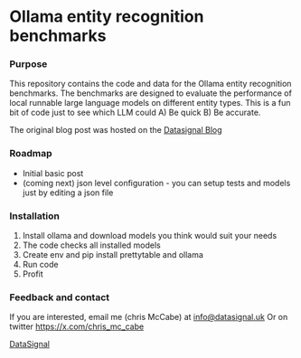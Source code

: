 # Ollama entity recognition benchmarks 


### Purpose

This repository contains the code and data for the Ollama entity recognition benchmarks. The benchmarks are designed to evaluate the performance of local runnable large language models on different entity types.  This is a fun bit of code just to see which LLM could A) Be quick B) Be accurate.

The original blog post was hosted on the [Datasignal Blog](https://datasignal.uk/blog/ner.html)

### Roadmap

* Initial basic post 
* (coming next) json level configuration - you can setup tests and models just by editing a json file

### Installation

1.  Install ollama and download models you think would suit your needs
2. The code checks all installed models
3. Create env and pip install prettytable and ollama
4. Run code
5. Profit

### Feedback and contact

If you are interested, email me (chris McCabe) at info@datasignal.uk
Or on twitter https://x.com/chris_mc_cabe

[DataSignal](https://datasignal.uk) 
